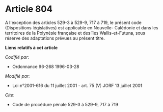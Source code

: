 # Article 804

A l'exception des articles 529-3 à 529-9, 717 à 719, le présent code (Dispositions législatives) est applicable en Nouvelle-
Calédonie et dans les territoires de la Polynésie française et des îles Wallis-et-Futuna, sous réserve des adaptations
prévues au présent titre.

**Liens relatifs à cet article**

_Codifié par_:

  - Ordonnance 96-268 1996-03-28

_Modifié par_:

  - Loi n°2001-616 du 11 juillet 2001 - art. 75 (V) JORF 13 juillet 2001

_Cite_:

  - Code de procédure pénale 529-3 à 529-9, 717 à 719
